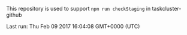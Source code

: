This repository is used to support `npm run checkStaging` in taskcluster-github

Last run: Thu Feb 09 2017 16:04:08 GMT+0000 (UTC)